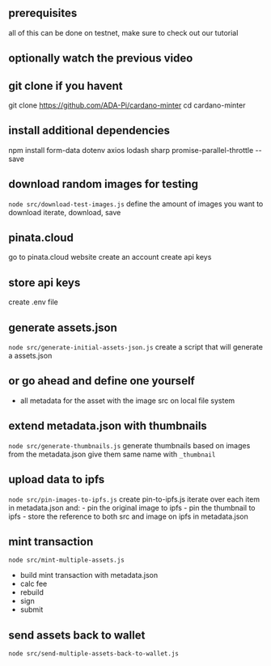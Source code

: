 ## prerequisites
all of this can be done on testnet,
make sure to check out our tutorial

## optionally watch the previous video

## git clone if you havent
git clone https://github.com/ADA-Pi/cardano-minter
cd cardano-minter

## install additional dependencies
npm install form-data dotenv axios lodash sharp promise-parallel-throttle --save

## download random images for testing
`node src/download-test-images.js`
define the amount of images you want to download
iterate, download, save

## pinata.cloud
go to pinata.cloud website
create an account
create api keys

## store api keys
create .env file

## generate assets.json
`node src/generate-initial-assets-json.js`
create a script that will generate a assets.json

## or go ahead and define one yourself
- all metadata for the asset with the image src on local file system

## extend metadata.json with thumbnails
`node src/generate-thumbnails.js`
generate thumbnails based on images from the metadata.json
give them same name with `_thumbnail`

## upload data to ipfs
`node src/pin-images-to-ipfs.js`
create pin-to-ipfs.js
iterate over each item in metadata.json and:
    - pin the original image to ipfs
    - pin the thumbnail to ipfs
    - store the reference to both src and image on ipfs in metadata.json 

## mint transaction
`node src/mint-multiple-assets.js`
- build mint transaction with metadata.json
- calc fee
- rebuild
- sign
- submit

## send assets back to wallet
`node src/send-multiple-assets-back-to-wallet.js`
